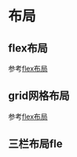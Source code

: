 # 布局

## flex布局

参考[flex布局](./flex/README.md)

## grid网格布局

参考[flex布局](./grid/README.md)

## 三栏布局fle